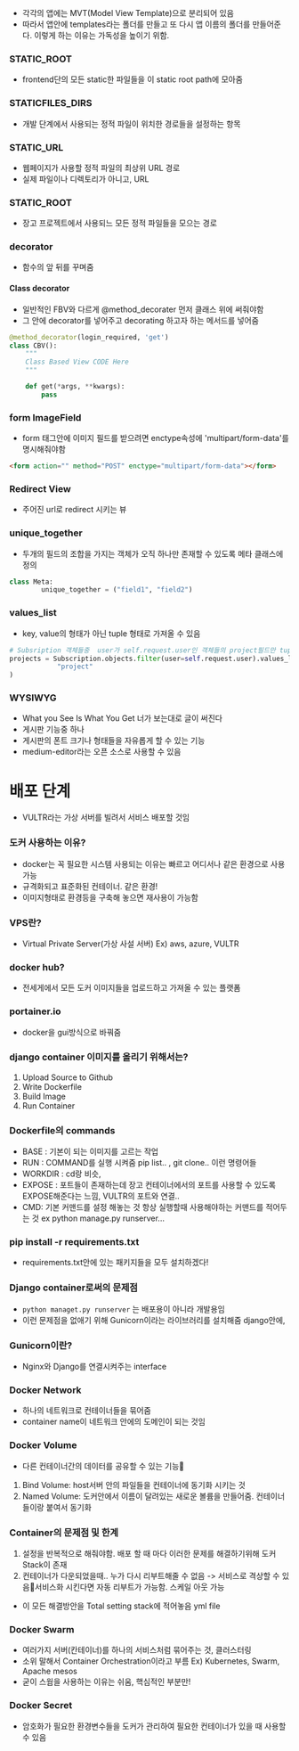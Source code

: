 - 각각의 앱에는 MVT(Model View Template)으로 분리되어 있음
- 따라서 앱안에 templates라는 폴더를 만들고 또 다시 앱 이름의 폴더를 만들어준다. 이렇게 하는 이유는 가독성을 높이기 위함.

### STATIC_ROOT

- frontend단의 모든 static한 파일들을 이 static root path에 모아줌

### STATICFILES_DIRS

- 개발 단계에서 사용되는 정적 파일이 위치한 경로들을 설정하는 항목

### STATIC_URL

- 웹페이지가 사용할 정적 파일의 최상위 URL 경로
- 실제 파일이나 디렉토리가 아니고, URL

### STATIC_ROOT

- 장고 프로젝트에서 사용되느 모든 정적 파일들을 모으는 경로

### decorator

- 함수의 앞 뒤를 꾸며줌

#### Class decorator

- 일반적인 FBV와 다르게 @method_decorater 먼저 클래스 위에 써줘야함
- 그 안에 decorator를 넣어주고 decorating 하고자 하는 메서드를 넣어줌

```python
@method_decorator(login_required, 'get')
class CBV():
    """
    Class Based View CODE Here
    """

    def get(*args, **kwargs):
        pass
```

### form ImageField

- form 태그안에 이미지 필드를 받으려면 enctype속성에 'multipart/form-data'를 명시해줘야함

```html
<form action="" method="POST" enctype="multipart/form-data"></form>
```

### Redirect View

- 주어진 url로 redirect 시키는 뷰

### unique_together

- 두개의 필드의 조합을 가지는 객체가 오직 하나만 존재할 수 있도록 메타 클래스에 정의

```python
class Meta:
        unique_together = ("field1", "field2")
```

### values_list

- key, value의 형태가 아닌 tuple 형태로 가져올 수 있음

```python
# Subsription 객체들중  user가 self.request.user인 객체들의 project필드만 tuple형태로 가져옴
projects = Subscription.objects.filter(user=self.request.user).values_list(
            "project"
)
```

### WYSIWYG

- What you See Is What You Get 너가 보는대로 글이 써진다
- 게시판 기능중 하나
- 게시판의 폰트 크기나 형태들을 자유롭게 할 수 있는 기능
- medium-editor라는 오픈 소스로 사용할 수 있음

# 배포 단계

- VULTR라는 가상 서버를 빌려서 서비스 배포할 것임

### 도커 사용하는 이유?

- docker는 꼭 필요한 시스템 사용되는 이유는 빠르고 어디서나 같은 환경으로 사용가능
- 규격화되고 표준화된 컨테이너. 같은 환경!
- 이미지형태로 환경등을 구축해 놓으면 재사용이 가능함

### VPS란?

- Virtual Private Server(가상 사설 서버) Ex) aws, azure, VULTR

### docker hub?

- 전세게에서 모든 도커 이미지들을 업로드하고 가져올 수 있는 플랫폼

### portainer.io

- docker을 gui방식으로 바꿔줌

### django container 이미지를 올리기 위해서는?

1. Upload Source to Github
2. Write Dockerfile
3. Build Image
4. Run Container

### Dockerfile의 commands

- BASE : 기본이 되는 이미지를 고르는 작업
- RUN : COMMAND를 실행 시켜줌 pip list.. , git clone.. 이런 명령어들
- WORKDIR : cd랑 비슷,
- EXPOSE : 포트들이 존재하는데 장고 컨테이너에서의 포트를 사용할 수 있도록 EXPOSE해준다는 느낌, VULTR의 포트와 연결..
- CMD: 기본 커맨드를 설정 해놓는 것 항상 실행할때 사용해야하는 커맨드를 적어두는 것 ex python manage.py runserver...

### pip install -r requirements.txt

- requirements.txt안에 있는 패키지들을 모두 설치하겠다!

### Django container로써의 문제점

- `python managet.py runserver` 는 배포용이 아니라 개발용임
- 이런 문제점을 없애기 위해 Gunicorn이라는 라이브러리를 설치해줌 django안에,

### Gunicorn이란?

- Nginx와 Django를 연결시켜주는 interface

### Docker Network

- 하나의 네트워크로 컨테이너들을 묶어줌
- container name이 네트워크 안에의 도메인이 되는 것임

### Docker Volume

- 다른 컨테이너간의 데이터를 공유할 수 있는 기능

1. Bind Volume: host서버 안의 파일들을 컨테이너에 동기화 시키는 것
2. Named Volume: 도커안에서 이름이 달려있는 새로운 볼륨을 만들어줌. 컨테이너들이랑 붙여서 동기화

### Container의 문제점 및 한계

1. 설정을 반복적으로 해줘야함. 배포 할 때 마다 이러한 문제를 해결하기위해 도커 Stack이 존재
2. 컨테이너가 다운되었을때.. 누가 다시 리부트해줄 수 없음 -> 서비스로 격상할 수 있음서비스화 시킨다면 자동 리부트가 가능함. 스케일 아웃 가능

- 이 모든 해결방안을 Total setting stack에 적어놓음 yml file

### Docker Swarm

- 여러가지 서버(칸테이너)를 하나의 서비스처럼 묶어주는 것, 클러스터링
- 소위 말해서 Container Orchestration이라고 부름 Ex) Kubernetes, Swarm, Apache mesos
- 굳이 스웜을 사용하는 이유는 쉬움, 핵심적인 부분만!

### Docker Secret

- 암호화가 필요한 환경변수들을 도커가 관리하여 필요한 컨테이너가 있을 때 사용할 수 있음
